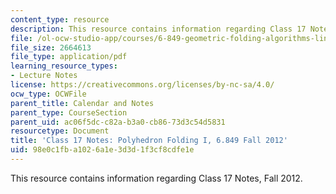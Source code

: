 ```yaml
---
content_type: resource
description: This resource contains information regarding Class 17 Notes, Fall 2012.
file: /ol-ocw-studio-app/courses/6-849-geometric-folding-algorithms-linkages-origami-polyhedra-fall-2012/98e0c1fba1026a1e3d3d1f3cf8cdfe1e_MIT6_849F12_C17.pdf
file_size: 2664613
file_type: application/pdf
learning_resource_types:
- Lecture Notes
license: https://creativecommons.org/licenses/by-nc-sa/4.0/
ocw_type: OCWFile
parent_title: Calendar and Notes
parent_type: CourseSection
parent_uid: ac06f5dc-c82a-b3a0-cb86-73d3c54d5831
resourcetype: Document
title: 'Class 17 Notes: Polyhedron Folding I, 6.849 Fall 2012'
uid: 98e0c1fb-a102-6a1e-3d3d-1f3cf8cdfe1e
---
```

This resource contains information regarding Class 17 Notes, Fall 2012.